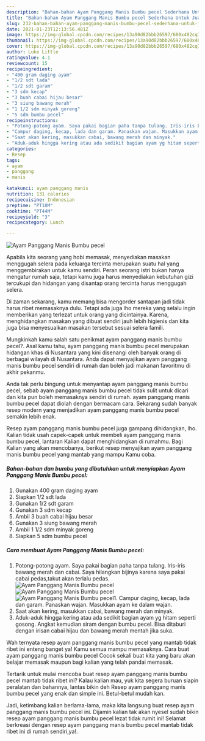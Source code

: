 ```yaml
---
description: "Bahan-bahan Ayam Panggang Manis Bumbu pecel Sederhana Untuk Jualan"
title: "Bahan-bahan Ayam Panggang Manis Bumbu pecel Sederhana Untuk Jualan"
slug: 232-bahan-bahan-ayam-panggang-manis-bumbu-pecel-sederhana-untuk-jualan
date: 2021-01-23T12:13:56.481Z
image: https://img-global.cpcdn.com/recipes/13a90d82bbb26597/680x482cq70/ayam-panggang-manis-bumbu-pecel-foto-resep-utama.jpg
thumbnail: https://img-global.cpcdn.com/recipes/13a90d82bbb26597/680x482cq70/ayam-panggang-manis-bumbu-pecel-foto-resep-utama.jpg
cover: https://img-global.cpcdn.com/recipes/13a90d82bbb26597/680x482cq70/ayam-panggang-manis-bumbu-pecel-foto-resep-utama.jpg
author: Luke Little
ratingvalue: 4.1
reviewcount: 15
recipeingredient:
- "400 gram daging ayam"
- "1/2 sdt lada"
- "1/2 sdt garam"
- "3 sdm kecap"
- "3 buah cabai hijau besar"
- "3 siung bawang merah"
- "1 1/2 sdm minyak goreng"
- "5 sdm bumbu pecel"
recipeinstructions:
- "Potong-potong ayam. Saya pakai bagian paha tanpa tulang. Iris-iris bawang merah dan cabai. Saya hilangkan bijinya karena saya pakai cabai pedas,takut akan terlalu pedas."
- "Campur daging, kecap, lada dan garam. Panaskan wajan. Masukkan ayam ke dalam wajan."
- "Saat akan kering, masukkan cabai, bawang merah dan minyak."
- "Aduk-aduk hingga kering atau ada sedikit bagian ayam yg hitam seperti gosong. Angkat kemudian siram dengan bumbu pecel. Bisa ditaburi dengan irisan cabai hijau dan bawang merah mentah jika suka."
categories:
- Resep
tags:
- ayam
- panggang
- manis

katakunci: ayam panggang manis 
nutrition: 131 calories
recipecuisine: Indonesian
preptime: "PT18M"
cooktime: "PT44M"
recipeyield: "3"
recipecategory: Lunch

---
```



![Ayam Panggang Manis Bumbu pecel](https://img-global.cpcdn.com/recipes/13a90d82bbb26597/680x482cq70/ayam-panggang-manis-bumbu-pecel-foto-resep-utama.jpg)

Apabila kita seorang yang hobi memasak, menyediakan masakan menggugah selera pada keluarga tercinta merupakan suatu hal yang menggembirakan untuk kamu sendiri. Peran seorang istri bukan hanya mengatur rumah saja, tetapi kamu juga harus menyediakan kebutuhan gizi tercukupi dan hidangan yang disantap orang tercinta harus menggugah selera.

Di zaman  sekarang, kamu memang bisa mengorder santapan jadi tidak harus ribet memasaknya dulu. Tetapi ada juga lho mereka yang selalu ingin memberikan yang terlezat untuk orang yang dicintainya. Karena, menghidangkan masakan yang dibuat sendiri jauh lebih higienis dan kita juga bisa menyesuaikan masakan tersebut sesuai selera famili. 



Mungkinkah kamu salah satu penikmat ayam panggang manis bumbu pecel?. Asal kamu tahu, ayam panggang manis bumbu pecel merupakan hidangan khas di Nusantara yang kini disenangi oleh banyak orang di berbagai wilayah di Nusantara. Anda dapat menyajikan ayam panggang manis bumbu pecel sendiri di rumah dan boleh jadi makanan favoritmu di akhir pekanmu.

Anda tak perlu bingung untuk menyantap ayam panggang manis bumbu pecel, sebab ayam panggang manis bumbu pecel tidak sulit untuk dicari dan kita pun boleh memasaknya sendiri di rumah. ayam panggang manis bumbu pecel dapat diolah dengan bermacam cara. Sekarang sudah banyak resep modern yang menjadikan ayam panggang manis bumbu pecel semakin lebih enak.

Resep ayam panggang manis bumbu pecel juga gampang dihidangkan, lho. Kalian tidak usah capek-capek untuk membeli ayam panggang manis bumbu pecel, lantaran Kalian dapat menghidangkan di rumahmu. Bagi Kalian yang akan mencobanya, berikut resep menyajikan ayam panggang manis bumbu pecel yang mantab yang mampu Kamu coba.

<!--inarticleads1-->

##### Bahan-bahan dan bumbu yang dibutuhkan untuk menyiapkan Ayam Panggang Manis Bumbu pecel:

1. Gunakan 400 gram daging ayam
1. Siapkan 1/2 sdt lada
1. Gunakan 1/2 sdt garam
1. Gunakan 3 sdm kecap
1. Ambil 3 buah cabai hijau besar
1. Gunakan 3 siung bawang merah
1. Ambil 1 1/2 sdm minyak goreng
1. Siapkan 5 sdm bumbu pecel




<!--inarticleads2-->

##### Cara membuat Ayam Panggang Manis Bumbu pecel:

1. Potong-potong ayam. Saya pakai bagian paha tanpa tulang. Iris-iris bawang merah dan cabai. Saya hilangkan bijinya karena saya pakai cabai pedas,takut akan terlalu pedas.
<img src="https://img-global.cpcdn.com/steps/d2b0ae9fe7eec516/160x128cq70/ayam-panggang-manis-bumbu-pecel-langkah-memasak-1-foto.jpg" alt="Ayam Panggang Manis Bumbu pecel"><img src="https://img-global.cpcdn.com/steps/49c67770fa452ea4/160x128cq70/ayam-panggang-manis-bumbu-pecel-langkah-memasak-1-foto.jpg" alt="Ayam Panggang Manis Bumbu pecel"><img src="https://img-global.cpcdn.com/steps/fe63a07622cf0b80/160x128cq70/ayam-panggang-manis-bumbu-pecel-langkah-memasak-1-foto.jpg" alt="Ayam Panggang Manis Bumbu pecel">1. Campur daging, kecap, lada dan garam. Panaskan wajan. Masukkan ayam ke dalam wajan.
1. Saat akan kering, masukkan cabai, bawang merah dan minyak.
1. Aduk-aduk hingga kering atau ada sedikit bagian ayam yg hitam seperti gosong. Angkat kemudian siram dengan bumbu pecel. Bisa ditaburi dengan irisan cabai hijau dan bawang merah mentah jika suka.




Wah ternyata resep ayam panggang manis bumbu pecel yang mantab tidak ribet ini enteng banget ya! Kamu semua mampu memasaknya. Cara buat ayam panggang manis bumbu pecel Cocok sekali buat kita yang baru akan belajar memasak maupun bagi kalian yang telah pandai memasak.

Tertarik untuk mulai mencoba buat resep ayam panggang manis bumbu pecel mantab tidak ribet ini? Kalau kalian mau, yuk kita segera buruan siapin peralatan dan bahannya, lantas bikin deh Resep ayam panggang manis bumbu pecel yang enak dan simple ini. Betul-betul mudah kan. 

Jadi, ketimbang kalian berlama-lama, maka kita langsung buat resep ayam panggang manis bumbu pecel ini. Dijamin kalian tak akan nyesel sudah bikin resep ayam panggang manis bumbu pecel lezat tidak rumit ini! Selamat berkreasi dengan resep ayam panggang manis bumbu pecel mantab tidak ribet ini di rumah sendiri,ya!.

